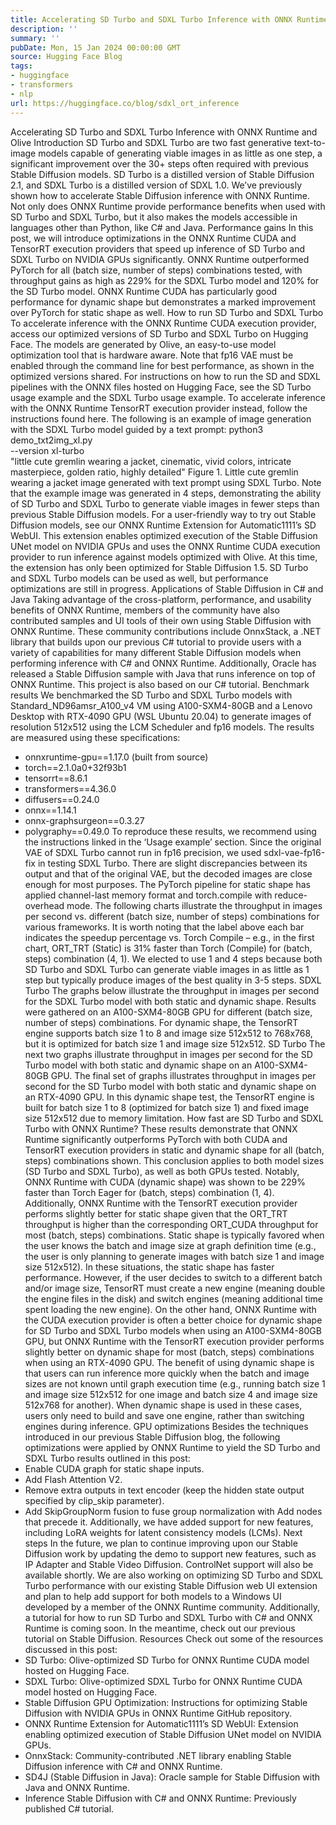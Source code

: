 ```yaml
---
title: Accelerating SD Turbo and SDXL Turbo Inference with ONNX Runtime and Olive
description: ''
summary: ''
pubDate: Mon, 15 Jan 2024 00:00:00 GMT
source: Hugging Face Blog
tags:
- huggingface
- transformers
- nlp
url: https://huggingface.co/blog/sdxl_ort_inference
---
```


Accelerating SD Turbo and SDXL Turbo Inference with ONNX Runtime and Olive
Introduction
SD Turbo and SDXL Turbo are two fast generative text-to-image models capable of generating viable images in as little as one step, a significant improvement over the 30+ steps often required with previous Stable Diffusion models. SD Turbo is a distilled version of Stable Diffusion 2.1, and SDXL Turbo is a distilled version of SDXL 1.0. We’ve previously shown how to accelerate Stable Diffusion inference with ONNX Runtime. Not only does ONNX Runtime provide performance benefits when used with SD Turbo and SDXL Turbo, but it also makes the models accessible in languages other than Python, like C# and Java.
Performance gains
In this post, we will introduce optimizations in the ONNX Runtime CUDA and TensorRT execution providers that speed up inference of SD Turbo and SDXL Turbo on NVIDIA GPUs significantly.
ONNX Runtime outperformed PyTorch for all (batch size, number of steps) combinations tested, with throughput gains as high as 229% for the SDXL Turbo model and 120% for the SD Turbo model. ONNX Runtime CUDA has particularly good performance for dynamic shape but demonstrates a marked improvement over PyTorch for static shape as well.
How to run SD Turbo and SDXL Turbo
To accelerate inference with the ONNX Runtime CUDA execution provider, access our optimized versions of SD Turbo and SDXL Turbo on Hugging Face.
The models are generated by Olive, an easy-to-use model optimization tool that is hardware aware. Note that fp16 VAE must be enabled through the command line for best performance, as shown in the optimized versions shared. For instructions on how to run the SD and SDXL pipelines with the ONNX files hosted on Hugging Face, see the SD Turbo usage example and the SDXL Turbo usage example.
To accelerate inference with the ONNX Runtime TensorRT execution provider instead, follow the instructions found here.
The following is an example of image generation with the SDXL Turbo model guided by a text prompt:
python3 demo_txt2img_xl.py \
--version xl-turbo \
"little cute gremlin wearing a jacket, cinematic, vivid colors, intricate masterpiece, golden ratio, highly detailed"
Figure 1. Little cute gremlin wearing a jacket image generated with text prompt using SDXL Turbo.
Note that the example image was generated in 4 steps, demonstrating the ability of SD Turbo and SDXL Turbo to generate viable images in fewer steps than previous Stable Diffusion models.
For a user-friendly way to try out Stable Diffusion models, see our ONNX Runtime Extension for Automatic1111’s SD WebUI. This extension enables optimized execution of the Stable Diffusion UNet model on NVIDIA GPUs and uses the ONNX Runtime CUDA execution provider to run inference against models optimized with Olive. At this time, the extension has only been optimized for Stable Diffusion 1.5. SD Turbo and SDXL Turbo models can be used as well, but performance optimizations are still in progress.
Applications of Stable Diffusion in C# and Java
Taking advantage of the cross-platform, performance, and usability benefits of ONNX Runtime, members of the community have also contributed samples and UI tools of their own using Stable Diffusion with ONNX Runtime.
These community contributions include OnnxStack, a .NET library that builds upon our previous C# tutorial to provide users with a variety of capabilities for many different Stable Diffusion models when performing inference with C# and ONNX Runtime.
Additionally, Oracle has released a Stable Diffusion sample with Java that runs inference on top of ONNX Runtime. This project is also based on our C# tutorial.
Benchmark results
We benchmarked the SD Turbo and SDXL Turbo models with Standard_ND96amsr_A100_v4 VM using A100-SXM4-80GB and a Lenovo Desktop with RTX-4090 GPU (WSL Ubuntu 20.04) to generate images of resolution 512x512 using the LCM Scheduler and fp16 models. The results are measured using these specifications:
- onnxruntime-gpu==1.17.0 (built from source)
- torch==2.1.0a0+32f93b1
- tensorrt==8.6.1
- transformers==4.36.0
- diffusers==0.24.0
- onnx==1.14.1
- onnx-graphsurgeon==0.3.27
- polygraphy==0.49.0
To reproduce these results, we recommend using the instructions linked in the ‘Usage example’ section.
Since the original VAE of SDXL Turbo cannot run in fp16 precision, we used sdxl-vae-fp16-fix in testing SDXL Turbo. There are slight discrepancies between its output and that of the original VAE, but the decoded images are close enough for most purposes.
The PyTorch pipeline for static shape has applied channel-last memory format and torch.compile with reduce-overhead mode.
The following charts illustrate the throughput in images per second vs. different (batch size, number of steps) combinations for various frameworks. It is worth noting that the label above each bar indicates the speedup percentage vs. Torch Compile – e.g., in the first chart, ORT_TRT (Static) is 31% faster than Torch (Compile) for (batch, steps) combination (4, 1).
We elected to use 1 and 4 steps because both SD Turbo and SDXL Turbo can generate viable images in as little as 1 step but typically produce images of the best quality in 3-5 steps.
SDXL Turbo
The graphs below illustrate the throughput in images per second for the SDXL Turbo model with both static and dynamic shape. Results were gathered on an A100-SXM4-80GB GPU for different (batch size, number of steps) combinations. For dynamic shape, the TensorRT engine supports batch size 1 to 8 and image size 512x512 to 768x768, but it is optimized for batch size 1 and image size 512x512.
SD Turbo
The next two graphs illustrate throughput in images per second for the SD Turbo model with both static and dynamic shape on an A100-SXM4-80GB GPU.
The final set of graphs illustrates throughput in images per second for the SD Turbo model with both static and dynamic shape on an RTX-4090 GPU. In this dynamic shape test, the TensorRT engine is built for batch size 1 to 8 (optimized for batch size 1) and fixed image size 512x512 due to memory limitation.
How fast are SD Turbo and SDXL Turbo with ONNX Runtime?
These results demonstrate that ONNX Runtime significantly outperforms PyTorch with both CUDA and TensorRT execution providers in static and dynamic shape for all (batch, steps) combinations shown. This conclusion applies to both model sizes (SD Turbo and SDXL Turbo), as well as both GPUs tested. Notably, ONNX Runtime with CUDA (dynamic shape) was shown to be 229% faster than Torch Eager for (batch, steps) combination (1, 4).
Additionally, ONNX Runtime with the TensorRT execution provider performs slightly better for static shape given that the ORT_TRT throughput is higher than the corresponding ORT_CUDA throughput for most (batch, steps) combinations. Static shape is typically favored when the user knows the batch and image size at graph definition time (e.g., the user is only planning to generate images with batch size 1 and image size 512x512). In these situations, the static shape has faster performance. However, if the user decides to switch to a different batch and/or image size, TensorRT must create a new engine (meaning double the engine files in the disk) and switch engines (meaning additional time spent loading the new engine).
On the other hand, ONNX Runtime with the CUDA execution provider is often a better choice for dynamic shape for SD Turbo and SDXL Turbo models when using an A100-SXM4-80GB GPU, but ONNX Runtime with the TensorRT execution provider performs slightly better on dynamic shape for most (batch, steps) combinations when using an RTX-4090 GPU. The benefit of using dynamic shape is that users can run inference more quickly when the batch and image sizes are not known until graph execution time (e.g., running batch size 1 and image size 512x512 for one image and batch size 4 and image size 512x768 for another). When dynamic shape is used in these cases, users only need to build and save one engine, rather than switching engines during inference.
GPU optimizations
Besides the techniques introduced in our previous Stable Diffusion blog, the following optimizations were applied by ONNX Runtime to yield the SD Turbo and SDXL Turbo results outlined in this post:
- Enable CUDA graph for static shape inputs.
- Add Flash Attention V2.
- Remove extra outputs in text encoder (keep the hidden state output specified by clip_skip parameter).
- Add SkipGroupNorm fusion to fuse group normalization with Add nodes that precede it.
Additionally, we have added support for new features, including LoRA weights for latent consistency models (LCMs).
Next steps
In the future, we plan to continue improving upon our Stable Diffusion work by updating the demo to support new features, such as IP Adapter and Stable Video Diffusion. ControlNet support will also be available shortly.
We are also working on optimizing SD Turbo and SDXL Turbo performance with our existing Stable Diffusion web UI extension and plan to help add support for both models to a Windows UI developed by a member of the ONNX Runtime community.
Additionally, a tutorial for how to run SD Turbo and SDXL Turbo with C# and ONNX Runtime is coming soon. In the meantime, check out our previous tutorial on Stable Diffusion.
Resources
Check out some of the resources discussed in this post:
- SD Turbo: Olive-optimized SD Turbo for ONNX Runtime CUDA model hosted on Hugging Face.
- SDXL Turbo: Olive-optimized SDXL Turbo for ONNX Runtime CUDA model hosted on Hugging Face.
- Stable Diffusion GPU Optimization: Instructions for optimizing Stable Diffusion with NVIDIA GPUs in ONNX Runtime GitHub repository.
- ONNX Runtime Extension for Automatic1111’s SD WebUI: Extension enabling optimized execution of Stable Diffusion UNet model on NVIDIA GPUs.
- OnnxStack: Community-contributed .NET library enabling Stable Diffusion inference with C# and ONNX Runtime.
- SD4J (Stable Diffusion in Java): Oracle sample for Stable Diffusion with Java and ONNX Runtime.
- Inference Stable Diffusion with C# and ONNX Runtime: Previously published C# tutorial.